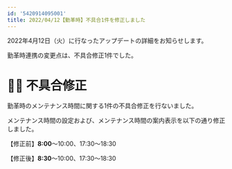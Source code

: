 ```yaml
---
id: '5420914095001'
title: 2022/04/12【勤革時】不具合1件を修正しました
---
```

2022年4月12日（火）に行なったアップデートの詳細をお知らせします。

勤革時連携の変更点は、不具合修正1件でした。

# 👨‍⚕️ 不具合修正

勤革時のメンテナンス時間に関する1件の不具合修正を行ないました。

メンテナンス時間の設定および、メンテナンス時間の案内表示を以下の通り修正しました。

【修正前】**8:00**〜10:00、17:30～18:30

【修正後】**8:30**〜10:00、17:30～18:30

